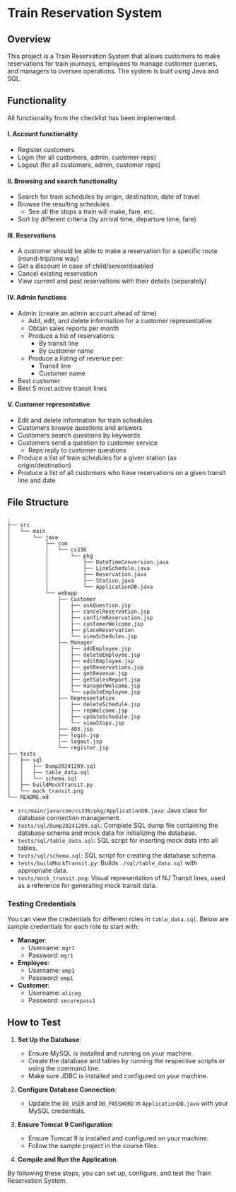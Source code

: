 # Train Reservation System

## Overview

This project is a Train Reservation System that allows customers to make reservations for train journeys, employees to manage customer queries, and managers to oversee operations. The system is built using Java and SQL.

## Functionality

All functionality from the checklist has been implemented.

#### I. **Account functionality**  
- Register customers  
- Login (for all customers, admin, customer reps)  
- Logout (for all customers, admin, customer reps)  

#### II. **Browsing and search functionality**  
- Search for train schedules by origin, destination, date of travel   
- Browse the resulting schedules   
  - See all the stops a train will make, fare, etc.  
- Sort by different criteria (by arrival time, departure time, fare)   

#### III. **Reservations**  
- A customer should be able to make a reservation for a specific route (round-trip/one way)   
- Get a discount in case of child/senior/disabled   
- Cancel existing reservation   
- View current and past reservations with their details (separately)   

#### IV. **Admin functions**  
- Admin (create an admin account ahead of time)  
  - Add, edit, and delete information for a customer representative   
  - Obtain sales reports per month   
  - Produce a list of reservations:   
    - By transit line  
    - By customer name  
  - Produce a listing of revenue per:   
    - Transit line  
    - Customer name  
- Best customer   
- Best 5 most active transit lines   

#### V. **Customer representative**  
- Edit and delete information for train schedules   
- Customers browse questions and answers   
- Customers search questions by keywords   
- Customers send a question to customer service   
  - Reps reply to customer questions   
- Produce a list of train schedules for a given station (as origin/destination)   
- Produce a list of all customers who have reservations on a given transit line and date   


## File Structure

```
.
├── src
│   └── main
│       └── java
│           ├── com
│           │   └── cs336
│           │       └── pkg
│           │           ├── DateTimeConversion.java
│           │           ├── LineSchedule.java
│           │           ├── Reservation.java
│           │           ├── Station.java
│           │           └── ApplicationDB.java
│           └── webapp
│               ├── Customer
│               │   ├── askQuestion.jsp
│               │   ├── cancelReservation.jsp
│               │   ├── confirmReservation.jsp
│               │   ├── customerWelcome.jsp
│               │   ├── placeReservation
│               │   └── viewSchedules.jsp
│               ├── Manager
│               │   ├── addEmployee.jsp
│               │   ├── deleteEmployee.jsp
│               │   ├── editEmployee.jsp
│               │   ├── getReservations.jsp
│               │   ├── getRevenue.jsp
│               │   ├── getSalesReport.jsp
│               │   ├── managerWelcome.jsp
│               │   └── updateEmployee.jsp
│               ├── Representative
│               │   ├── deleteSchedule.jsp
│               │   ├── repWelcome.jsp
│               │   ├── updateSchedule.jsp
│               │   └── viewStops.jsp
│               ├── 403.jsp
│               ├── login.jsp
│               │── logout.jsp
│               └── register.jsp
├── tests
│   ├── sql
│   │   ├── Dump20241209.sql
│   │   ├── table_data.sql
│   │   └── schema.sql
│   ├── buildMockTransit.py
│   └── mock_transit.png
└── README.md
```

- `src/main/java/com/cs336/pkg/ApplicationDB.java`: Java class for database connection management.
- `tests/sql/Dump20241209.sql`: Complete SQL dump file containing the database schema and mock data for initializing the database.
- `tests/sql/table_data.sql`: SQL script for inserting mock data into all tables.
- `tests/sql/schema.sql`: SQL script for creating the database schema.
- `tests/buildMockTransit.py`: Builds `./sql/table_data.sql` with appropriate data.
- `tests/mock_transit.png`: Visual representation of NJ Transit lines, used as a reference for generating mock transit data.

### Testing Credentials

You can view the credentials for different roles in `table_data.sql`. Below are sample credentials for each role to start with:

- **Manager**: 
  - Username: `mgr1`
  - Password: `mgr1`
- **Employee**: 
  - Username: `emp1`
  - Password: `emp1`
- **Customer**: 
  - Username: `aliceg`
  - Password: `securepass1`

## How to Test

1. **Set Up the Database**:
    - Ensure MySQL is installed and running on your machine.
    - Create the database and tables by running the respective scripts or using the command line.
    - Make sure JDBC is installed and configured on your machine.

2. **Configure Database Connection**:
    - Update the `DB_USER` and `DB_PASSWORD` in `ApplicationDB.java` with your MySQL credentials.

3. **Ensure Tomcat 9 Configuration**:
    - Ensure Tomcat 9 is installed and configured on your machine.
    - Follow the sample project in the course files.

3. **Compile and Run the Application**.

By following these steps, you can set up, configure, and test the Train Reservation System.